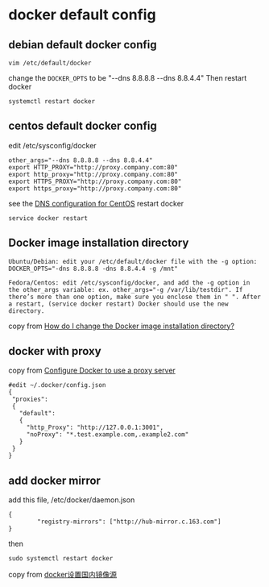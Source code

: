 # docker default config

## debian default docker config

``` shell
vim /etc/default/docker

```
change the `DOCKER_OPTS` to be "--dns 8.8.8.8 --dns 8.8.4.4"
Then restart docker

``` shell
systemctl restart docker
```

## centos default docker config

edit /etc/sysconfig/docker

``` shell
other_args="--dns 8.8.8.8 --dns 8.8.4.4"
export HTTP_PROXY="http://proxy.company.com:80"
export http_proxy="http://proxy.company.com:80"
export HTTPS_PROXY="http://proxy.company.com:80"
export https_proxy="http://proxy.company.com:80"
```
see the [DNS configuration for CentOS](https://forums.docker.com/t/dns-configuration-for-centos/1863/3)
restart docker

``` shell
service docker restart
```
## Docker image installation directory
```
Ubuntu/Debian: edit your /etc/default/docker file with the -g option: DOCKER_OPTS="-dns 8.8.8.8 -dns 8.8.4.4 -g /mnt"

Fedora/Centos: edit /etc/sysconfig/docker, and add the -g option in the other_args variable: ex. other_args="-g /var/lib/testdir". If there’s more than one option, make sure you enclose them in " ". After a restart, (service docker restart) Docker should use the new directory.
```
copy from [How do I change the Docker image installation directory?](https://forums.docker.com/t/how-do-i-change-the-docker-image-installation-directory/1169)

## docker with proxy

copy from [Configure Docker to use a proxy server](https://docs.docker.com/network/proxy/)
``` shell
#edit ~/.docker/config.json
{
 "proxies":
 {
   "default":
   {
     "http_Proxy": "http://127.0.0.1:3001",
     "noProxy": "*.test.example.com,.example2.com"
   }
 }
}
```

## add docker mirror
add this file, /etc/docker/daemon.json

``` shell
{
        "registry-mirrors": ["http://hub-mirror.c.163.com"]
}
```
then

``` shell
sudo systemctl restart docker
```
copy from [docker设置国内镜像源](https://blog.csdn.net/whatday/article/details/8677060)
